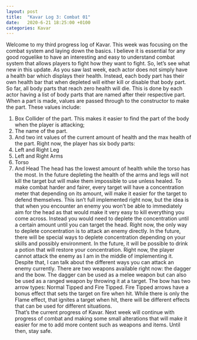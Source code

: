 ```yaml
---
layout: post
title:  "Kavar Log 3: Combat 01"
date:   2020-6-21 18:25:00 +0100
categories: Kavar
---
```


Welcome to my third progress log of Kavar. This week was focusing on the combat system and laying down the basics. I believe it is essential for any good roguelike to have an interesting and easy to understand combat system that allows players to fight how they want to fight. So, let’s see what new in this update.
As you saw last week, each actor does not simply have a health bar which displays their health. Instead, each body part has their own health bar that when depleted will either kill or disable that body part. So far, all body parts that reach zero health will die. This is done by each actor having a list of body parts that are named after their respective part. When a part is made, values are passed through to the constructor to make the part. These values include:
1.	Box Collider of the part. This makes it easier to find the part of the body when the player is attacking;
2.	The name of the part.
3.	And two int values of the current amount of health and the max health of the part.
Right now, the player has six body parts:
1.	Left and Right Leg
2.	Left and Right Arms
3.	Torso
4.	And Head
The head has the lowest amount of health while the torso has the most. In the future depleting the health of the arms and legs will not kill the target but will make them impossible to use unless healed. 
To make combat harder and fairer, every target will have a concentration meter that depending on its amount, will make it easier for the target to defend themselves. This isn’t full implemented right now, but the idea is that when you encounter an enemy you won’t be able to immediately aim for the head as that would make it very easy to kill everything you come across. Instead you would need to deplete the concentration until a certain amount until you can target the head. Right now, the only way to deplete concentration is to attack an enemy directly. In the future, there will be special ways to deplete concentration depending on your skills and possibly environment. In the future, it will be possible to drink a potion that will restore your concentration.
Right now, the player cannot attack the enemy as I am in the middle of implementing it. Despite that, I can talk about the different ways you can attack an enemy currently. There are two weapons available right now: the dagger and the bow. The dagger can be used as a melee weapon but can also be used as a ranged weapon by throwing it at a target. The bow has two arrow types: Normal Tipped and Fire Tipped. Fire Tipped arrows have a bonus effect that sets the target on fire when hit.
While there is only the Flame effect, that ignites a target when hit, there will be different effects that can be used for different situations.  
That’s the current progress of Kavar. Next week will continue with progress of combat and making some small alterations that will make it easier for me to add more content such as weapons and items. Until then, stay safe. 

